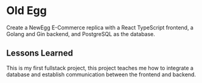 # Old Egg
Create a NewEgg E-Commerce replica with a React TypeScript frontend, a Golang and Gin backend, and PostgreSQL as the database. 

## Lessons Learned

This is my first fullstack project, this project teaches me how to integrate a database and establish communication between the frontend and backend.
